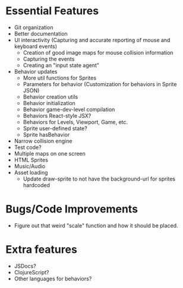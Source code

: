 # Essential Features
* Git organization
* Better documentation
* UI interactivity (Capturing and accurate reporting of mouse and keyboard events)
    * Creation of good image maps for mouse collision information
    * Capturing the events
    * Creating an "input state agent"
* Behavior updates
    * More util functions for Sprites
    * Parameters for behavior (Customization for behaviors in Sprite JSON)
    * Behavior creation utils
    * Behavior initialization
    * Behavior game-dev-level compilation
    * Behaviors React-style JSX?
    * Behaviors for Levels, Viewport, Game, etc.
    * Sprite user-defined state?
    * Sprite hasBehavior
* Narrow collision engine
* Test code?
* Multiple maps on one screen
* HTML Sprites
* Music/Audio
* Asset loading
    * Update draw-sprite to not have the background-url for sprites hardcoded

# Bugs/Code Improvements
* Figure out that weird "scale" function and how it should be placed.

# Extra features
* JSDocs?
* ClojureScript?
* Other languages for behaviors?